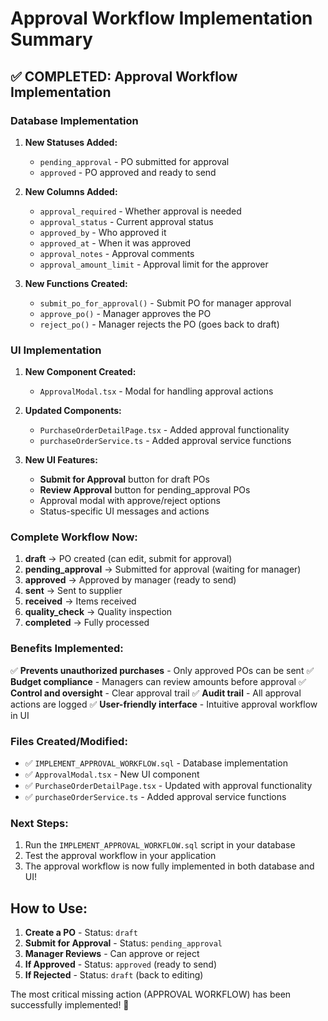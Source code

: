 # Approval Workflow Implementation Summary

## ✅ **COMPLETED: Approval Workflow Implementation**

### **Database Implementation**
1. **New Statuses Added:**
   - `pending_approval` - PO submitted for approval
   - `approved` - PO approved and ready to send

2. **New Columns Added:**
   - `approval_required` - Whether approval is needed
   - `approval_status` - Current approval status
   - `approved_by` - Who approved it
   - `approved_at` - When it was approved
   - `approval_notes` - Approval comments
   - `approval_amount_limit` - Approval limit for the approver

3. **New Functions Created:**
   - `submit_po_for_approval()` - Submit PO for manager approval
   - `approve_po()` - Manager approves the PO
   - `reject_po()` - Manager rejects the PO (goes back to draft)

### **UI Implementation**
1. **New Component Created:**
   - `ApprovalModal.tsx` - Modal for handling approval actions

2. **Updated Components:**
   - `PurchaseOrderDetailPage.tsx` - Added approval functionality
   - `purchaseOrderService.ts` - Added approval service functions

3. **New UI Features:**
   - **Submit for Approval** button for draft POs
   - **Review Approval** button for pending_approval POs
   - Approval modal with approve/reject options
   - Status-specific UI messages and actions

### **Complete Workflow Now:**
1. **draft** → PO created (can edit, submit for approval)
2. **pending_approval** → Submitted for approval (waiting for manager)
3. **approved** → Approved by manager (ready to send)
4. **sent** → Sent to supplier
5. **received** → Items received
6. **quality_check** → Quality inspection
7. **completed** → Fully processed

### **Benefits Implemented:**
✅ **Prevents unauthorized purchases** - Only approved POs can be sent
✅ **Budget compliance** - Managers can review amounts before approval
✅ **Control and oversight** - Clear approval trail
✅ **Audit trail** - All approval actions are logged
✅ **User-friendly interface** - Intuitive approval workflow in UI

### **Files Created/Modified:**
- ✅ `IMPLEMENT_APPROVAL_WORKFLOW.sql` - Database implementation
- ✅ `ApprovalModal.tsx` - New UI component
- ✅ `PurchaseOrderDetailPage.tsx` - Updated with approval functionality
- ✅ `purchaseOrderService.ts` - Added approval service functions

### **Next Steps:**
1. Run the `IMPLEMENT_APPROVAL_WORKFLOW.sql` script in your database
2. Test the approval workflow in your application
3. The approval workflow is now fully implemented in both database and UI!

## **How to Use:**
1. **Create a PO** - Status: `draft`
2. **Submit for Approval** - Status: `pending_approval`
3. **Manager Reviews** - Can approve or reject
4. **If Approved** - Status: `approved` (ready to send)
5. **If Rejected** - Status: `draft` (back to editing)

The most critical missing action (APPROVAL WORKFLOW) has been successfully implemented! 🎉
